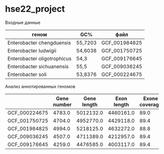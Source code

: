 # hse22_project

Входные данные

| геном | **GC%** | файл |
| --- | --- | --- |
| Enterobacter chengduensis | 55,7203 | GCF_001984825 |
| Enterobacter ludwigii | 54,6038 | GCF_001750725 |
| Enterobacter oligotrophicus |54,3 | GCF_009176645 |
| Enterobacter sichuanensis | 55,5 | GCF_009036245 |
| Enterobacter soli | 53,8376 | GCF_000224675 |

Анализ аннотированных геномов

| | Gene number | Gene length | Exon length |Exone coverage |
| --- | --- | --- | --- | --- |
| GCF_000224675 | 4783.0 | 5012132.0 | 4460161.0 | 89.0 |
| GCF_001750725 | 4704.0 | 4952770.0 | 4429118.0 | 89.4 |
| GCF_001984825 | 4994.0 | 5218125.0 | 4632272.0 | 88.8 |
| GCF_009036245 | 4507.0 | 4711389.0 | 4212957.0 | 89.4 |
| GCF_009176645 | 4259.0 | 4476585.0 | 4003117.0 | 89.4 |

